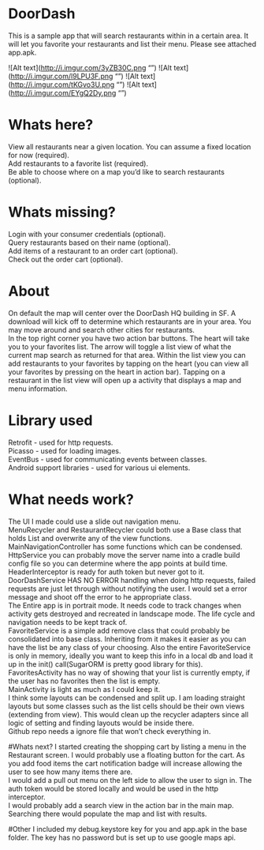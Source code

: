 # DoorDash
This is a sample app that will search restaurants within in a certain area. It will let you favorite your restaurants and list their menu. Please see attached app.apk.

![Alt text](http://i.imgur.com/3yZB30C.png “”)
![Alt text](http://i.imgur.com/l9LPU3F.png “”)
![Alt text](http://i.imgur.com/tKGvo3U.png “”)
![Alt text](http://i.imgur.com/EYgQ2Dy.png “”)


# Whats here?
­View all restaurants near a given location. You can assume a fixed location for now (required). <br />­Add restaurants to a favorite list (required). <br />
­Be able to choose where on a map you’d like to search restaurants (optional). <br />
# Whats missing?­Login with your consumer credentials (optional). <br />­Query restaurants based on their name (optional). <br />­Add items of a restaurant to an order cart (optional). <br />­Check out the order cart (optional). <br />

# About
On default the map will center over the DoorDash HQ building in SF. A download will kick off to determine which restaurants are in your area. You may move around and search other cities for restaurants. <br />
In the top right corner you have two action bar buttons. The heart will take you to your favorites list. The arrow will toggle a list view of what the current map search as returned for that area. Within the list view you can add restaurants to your favorites by tapping on the heart (you can view all your favorites by pressing on the heart in action bar). Tapping on a restaurant in the list view will open up a activity that displays a map and menu information.<br />

# Library used
Retrofit - used for http requests. <br />
Picasso - used for loading images. <br />
EventBus - used for communicating events between classes. <br />
Android support libraries - used for various ui elements. <br />

# What needs work?
The UI I made could use a slide out navigation menu. <br />
MenuRecycler and RestaurantRecycler could both use a Base class that holds List<T> and overwrite any of the view functions. <br />
MainNavigationController has some functions which can be condensed. <br />
HttpService you can probably move the server name into a cradle build config file so you can determine where the app points at build time. <br />
HeaderInterceptor is ready for auth token but never got to it. <br />
DoorDashService HAS NO ERROR handling when doing http requests, failed requests are just let through without notifying the user. I would set a error message and shoot off the error to he appropriate class. <br />
The Entire app is in portrait mode. It needs code to track changes when activity gets destroyed and recreated in landscape mode. The life cycle and navigation needs to be kept track of. <br />
FavoriteService is a simple add remove class that could probably be consolidated into <T> base class. Inheriting from it makes it easier as you can have the list be any class of your choosing. Also the entire FavoriteService is only in memory, ideally you want to keep this info in a local db and load it up in the init() call(SugarORM is pretty good library for this). <br />
FavoritesActivity has no way of showing that your list is currently empty, if the user has no favorites then the list is empty. <br />
MainActivity is light as much as I could keep it. <br />
I think some layouts can be condensed and split up. I am loading straight layouts but some classes such as the list cells should be their own views (extending from view). This would clean up the recycler adapters since all logic of setting and finding layouts would be inside there. <br />
Github repo needs a ignore file that won’t check everything in. <br />

#Whats next?
I started creating the shopping cart by listing a menu in the Restaurant screen. I would probably use a floating button for the cart. As you add food items the cart notification badge will increase allowing the user to see how many items there are. <br />
I would add a pull out menu on the left side to allow the user to sign in. The auth token would be stored locally and would be used in the http interceptor. <br />
I would probably add a search view in the action bar in the main map. Searching there would populate the map and list with results. <br />


#Other
I included my debug.keystore key for you and app.apk in the base folder. The key has no password but is set up to use google maps api.






